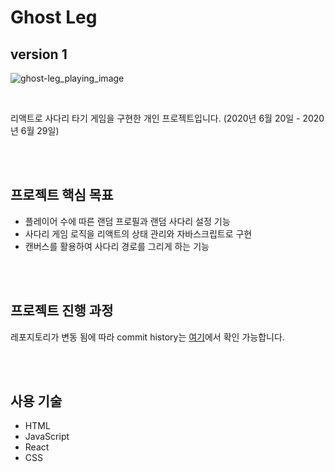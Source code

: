 # Ghost Leg

## version 1

![ghost-leg_playing_image](https://user-images.githubusercontent.com/60292183/94452732-d1df9d00-01ea-11eb-938a-09f377f53a15.gif)

<br>

리액트로 사다리 타기 게임을 구현한 개인 프로젝트입니다. (2020년 6월 20일 - 2020년 6월 29일)

<br>
<br>

## 프로젝트 핵심 목표

- 플레이어 수에 따른 랜덤 프로필과 랜덤 사다리 설정 기능
- 사다리 게임 로직을 리액트의 상태 관리와 자바스크립트로 구현
- 캔버스를 활용하여 사다리 경로를 그리게 하는 기능

<br>
<br>

## 프로젝트 진행 과정

레포지토리가 변동 됨에 따라 commit history는 [여기](https://github.com/kimfriendship/study-react/commits/master?after=a8c490198ad5f871558779464494383b73923266+34)에서 확인 가능합니다.

<br>
<br>

## 사용 기술

- HTML
- JavaScript
- React
- CSS
